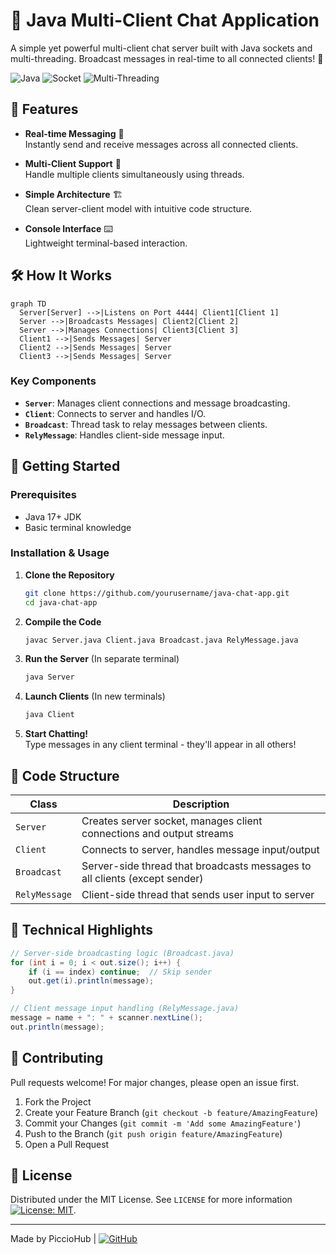 # 📡 Java Multi-Client Chat Application

A simple yet powerful multi-client chat server built with Java sockets and multi-threading. Broadcast messages in real-time to all connected clients! 🚀

![Java](https://img.shields.io/badge/Java-17%2B-blue)
![Socket](https://img.shields.io/badge/Networking-Socket-orange)
![Multi-Threading](https://img.shields.io/badge/Concurrency-Multi--Threading-green)

## 🌟 Features

- **Real-time Messaging** 💬  
  Instantly send and receive messages across all connected clients.

- **Multi-Client Support** 👥  
  Handle multiple clients simultaneously using threads.

- **Simple Architecture** 🏗️  
  Clean server-client model with intuitive code structure.

- **Console Interface** ⌨️  
  Lightweight terminal-based interaction.

## 🛠️ How It Works

```mermaid
graph TD
  Server[Server] -->|Listens on Port 4444| Client1[Client 1]
  Server -->|Broadcasts Messages| Client2[Client 2]
  Server -->|Manages Connections| Client3[Client 3]
  Client1 -->|Sends Messages| Server
  Client2 -->|Sends Messages| Server
  Client3 -->|Sends Messages| Server
```

### Key Components
- **`Server`**: Manages client connections and message broadcasting.
- **`Client`**: Connects to server and handles I/O.
- **`Broadcast`**: Thread task to relay messages between clients.
- **`RelyMessage`**: Handles client-side message input.

## 🚀 Getting Started

### Prerequisites
- Java 17+ JDK
- Basic terminal knowledge

### Installation & Usage

1. **Clone the Repository**
   ```bash
   git clone https://github.com/yourusername/java-chat-app.git
   cd java-chat-app
   ```

2. **Compile the Code**
   ```bash
   javac Server.java Client.java Broadcast.java RelyMessage.java
   ```

3. **Run the Server** (In separate terminal)
   ```bash
   java Server
   ```

4. **Launch Clients** (In new terminals)
   ```bash
   java Client
   ```

5. **Start Chatting!**  
   Type messages in any client terminal - they'll appear in all others!

## 🧩 Code Structure

| Class           | Description                                                                 |
|-----------------|-----------------------------------------------------------------------------|
| `Server`        | Creates server socket, manages client connections and output streams       |
| `Client`        | Connects to server, handles message input/output                           |
| `Broadcast`     | Server-side thread that broadcasts messages to all clients (except sender) |
| `RelyMessage`   | Client-side thread that sends user input to server                         |

## 🧠 Technical Highlights

```java
// Server-side broadcasting logic (Broadcast.java)
for (int i = 0; i < out.size(); i++) {
    if (i == index) continue;  // Skip sender
    out.get(i).println(message);
}
```

```java
// Client message input handling (RelyMessage.java)
message = name + ": " + scanner.nextLine();
out.println(message);
```

## 🤝 Contributing

Pull requests welcome! For major changes, please open an issue first.

1. Fork the Project
2. Create your Feature Branch (`git checkout -b feature/AmazingFeature`)
3. Commit your Changes (`git commit -m 'Add some AmazingFeature'`)
4. Push to the Branch (`git push origin feature/AmazingFeature`)
5. Open a Pull Request

## 📜 License

Distributed under the MIT License. See `LICENSE` for more information [![License: MIT](https://img.shields.io/badge/License-MIT-yellow.svg)](https://opensource.org/licenses/MIT).

---

Made by PiccioHub | [![GitHub](https://img.shields.io/badge/GitHub-Profile-blue)](https://github.com/Piccio-Code)


